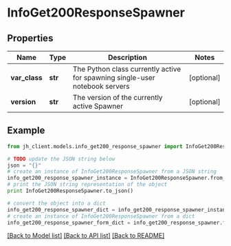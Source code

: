 # InfoGet200ResponseSpawner


## Properties

Name | Type | Description | Notes
------------ | ------------- | ------------- | -------------
**var_class** | **str** | The Python class currently active for spawning single-user notebook servers | [optional] 
**version** | **str** | The version of the currently active Spawner | [optional] 

## Example

```python
from jh_client.models.info_get200_response_spawner import InfoGet200ResponseSpawner

# TODO update the JSON string below
json = "{}"
# create an instance of InfoGet200ResponseSpawner from a JSON string
info_get200_response_spawner_instance = InfoGet200ResponseSpawner.from_json(json)
# print the JSON string representation of the object
print InfoGet200ResponseSpawner.to_json()

# convert the object into a dict
info_get200_response_spawner_dict = info_get200_response_spawner_instance.to_dict()
# create an instance of InfoGet200ResponseSpawner from a dict
info_get200_response_spawner_form_dict = info_get200_response_spawner.from_dict(info_get200_response_spawner_dict)
```
[[Back to Model list]](../README.md#documentation-for-models) [[Back to API list]](../README.md#documentation-for-api-endpoints) [[Back to README]](../README.md)


